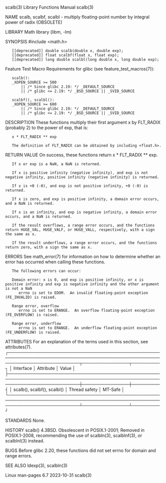 scalb(3)							   Library Functions Manual							      scalb(3)

NAME
       scalb, scalbf, scalbl - multiply floating-point number by integral power of radix (OBSOLETE)

LIBRARY
       Math library (libm, -lm)

SYNOPSIS
       #include <math.h>

       [[deprecated]] double scalb(double x, double exp);
       [[deprecated]] float scalbf(float x, float exp);
       [[deprecated]] long double scalbl(long double x, long double exp);

   Feature Test Macro Requirements for glibc (see feature_test_macros(7)):

       scalb():
	   _XOPEN_SOURCE >= 500
	       || /* Since glibc 2.19: */ _DEFAULT_SOURCE
	       || /* glibc <= 2.19: */ _BSD_SOURCE || _SVID_SOURCE

       scalbf(), scalbl():
	   _XOPEN_SOURCE >= 600
	       || /* Since glibc 2.19: */ _DEFAULT_SOURCE
	       || /* glibc <= 2.19: */ _BSD_SOURCE || _SVID_SOURCE

DESCRIPTION
       These functions multiply their first argument x by FLT_RADIX (probably 2) to the power of exp, that is:

	   x * FLT_RADIX ** exp

       The definition of FLT_RADIX can be obtained by including <float.h>.

RETURN VALUE
       On success, these functions return x * FLT_RADIX ** exp.

       If x or exp is a NaN, a NaN is returned.

       If x is positive infinity (negative infinity), and exp is not negative infinity, positive infinity (negative infinity) is returned.

       If x is +0 (-0), and exp is not positive infinity, +0 (-0) is returned.

       If x is zero, and exp is positive infinity, a domain error occurs, and a NaN is returned.

       If x is an infinity, and exp is negative infinity, a domain error occurs, and a NaN is returned.

       If the result overflows, a range error occurs, and the functions return HUGE_VAL, HUGE_VALF, or HUGE_VALL, respectively, with a sign the same as x.

       If the result underflows, a range error occurs, and the functions return zero, with a sign the same as x.

ERRORS
       See math_error(7) for information on how to determine whether an error has occurred when calling these functions.

       The following errors can occur:

       Domain error: x is 0, and exp is positive infinity, or x is positive infinity and exp is negative infinity and the other argument is not a NaN
	      errno is set to EDOM.  An invalid floating-point exception (FE_INVALID) is raised.

       Range error, overflow
	      errno is set to ERANGE.  An overflow floating-point exception (FE_OVERFLOW) is raised.

       Range error, underflow
	      errno is set to ERANGE.  An underflow floating-point exception (FE_UNDERFLOW) is raised.

ATTRIBUTES
       For an explanation of the terms used in this section, see attributes(7).
       ┌───────────────────────────────────────────────────────────────────────────────────────────────────────────────────────────┬───────────────┬─────────┐
       │ Interface														   │ Attribute	   │ Value   │
       ├───────────────────────────────────────────────────────────────────────────────────────────────────────────────────────────┼───────────────┼─────────┤
       │ scalb(), scalbf(), scalbl()												   │ Thread safety │ MT-Safe │
       └───────────────────────────────────────────────────────────────────────────────────────────────────────────────────────────┴───────────────┴─────────┘

STANDARDS
       None.

HISTORY
       scalb()
	      4.3BSD.  Obsolescent in POSIX.1-2001; Removed in POSIX.1-2008, recommending the use of scalbln(3), scalblnf(3), or scalblnl(3) instead.

BUGS
       Before glibc 2.20, these functions did not set errno for domain and range errors.

SEE ALSO
       ldexp(3), scalbln(3)

Linux man-pages 6.7							  2023-10-31								      scalb(3)
